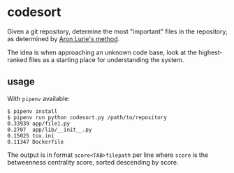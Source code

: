 # codesort

Given a git repository, determine the most "important" files in the repository, as determined by [Aron Lurie's method](http://redd.it/bb7qst).

The idea is when approaching an unknown code base, look at the highest-ranked files as a starting place for understanding the system.

## usage

With `pipenv` available:

```
$ pipenv install
$ pipenv run python codesort.py /path/to/repository
0.33939	app/file1.py
0.2707	app/lib/__init__.py
0.15025	tox.ini
0.11347	Dockerfile
```

The output is in format `score<TAB>filepath` per line where `score` is the betweenness centrality score, sorted descending by score.
